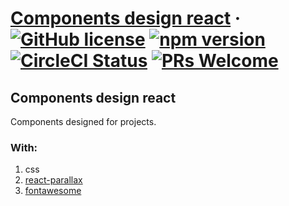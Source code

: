 # [Components design react](https://reactjs.org/) &middot; [![GitHub license](https://img.shields.io/badge/license-MIT-blue.svg)](https://github.com/facebook/react/blob/master/LICENSE) [![npm version](https://img.shields.io/npm/v/react.svg?style=flat)](https://www.npmjs.com/package/react) [![CircleCI Status](https://circleci.com/gh/facebook/react.svg?style=shield&circle-token=:circle-token)](https://circleci.com/gh/facebook/react) [![PRs Welcome](https://img.shields.io/badge/PRs-welcome-brightgreen.svg)](https://reactjs.org/docs/how-to-contribute.html#your-first-pull-request)

## Components design react
Components designed for projects.

<!--![Components design react](./src/imagen.png)-->
### With:
1. css
2. [react-parallax](https://www.npmjs.com/package/react-parallax )
3. [fontawesome](https://fontawesome.com/how-to-use/on-the-web/using-with/react#get-started)
